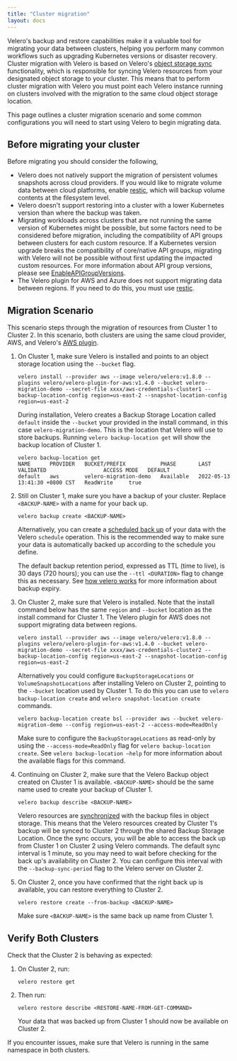 ```yaml
---
title: "Cluster migration"
layout: docs
---
```


Velero's backup and restore capabilities make it a valuable tool for migrating your data between clusters, helping you perform many common workflows such as upgrading Kubernetes versions or disaster recovery. Cluster migration with Velero is based on Velero's [object storage sync](how-velero-works.md#object-storage-sync) functionality, which is responsible for syncing Velero resources from your designated object storage to your cluster. This means that to perform cluster migration with Velero you must point each Velero instance running on clusters involved with the migration to the same cloud object storage location.

This page outlines a cluster migration scenario and some common configurations you will need to start using Velero to begin migrating data.

## Before migrating your cluster

Before migrating you should consider the following,

* Velero does not natively support the migration of persistent volumes snapshots across cloud providers. If you would like to migrate volume data between cloud platforms, enable [restic](restic.md), which will backup volume contents at the filesystem level.
* Velero doesn't support restoring into a cluster with a lower Kubernetes version than where the backup was taken.
* Migrating workloads across clusters that are not running the same version of Kubernetes might be possible, but some factors need to be considered before migration, including the compatibility of API groups between clusters for each custom resource. If a Kubernetes version upgrade breaks the compatibility of core/native API groups, migrating with Velero will not be possible without first updating the impacted custom resources. For more information about API group versions, please see [EnableAPIGroupVersions](enable-api-group-versions-feature.md).
* The Velero plugin for AWS and Azure does not support migrating data between regions. If you need to do this, you must use [restic](restic.md).


## Migration Scenario

This scenario steps through the migration of resources from Cluster 1 to Cluster 2. In this scenario, both clusters are using the same cloud provider, AWS, and Velero's [AWS plugin](https://github.com/vmware-tanzu/velero-plugin-for-aws).

1. On Cluster 1, make sure Velero is installed and points to an object storage location using the `--bucket` flag.

    ```
    velero install --provider aws --image velero/velero:v1.8.0 --plugins velero/velero-plugin-for-aws:v1.4.0 --bucket velero-migration-demo --secret-file xxxx/aws-credentials-cluster1 --backup-location-config region=us-east-2 --snapshot-location-config region=us-east-2
    ```

    During installation, Velero creates a Backup Storage Location called `default` inside the `--bucket` your provided in the install command, in this case `velero-migration-demo`. This is the location that Velero will use to store backups. Running `velero backup-location get` will show the backup location of Cluster 1.


    ```
    velero backup-location get
    NAME      PROVIDER   BUCKET/PREFIX           PHASE       LAST VALIDATED                  ACCESS MODE   DEFAULT
    default   aws        velero-migration-demo   Available   2022-05-13 13:41:30 +0800 CST   ReadWrite     true
    ```

1. Still on Cluster 1, make sure you have a backup of your cluster. Replace `<BACKUP-NAME>` with a name for your back up.

    ```
    velero backup create <BACKUP-NAME>
    ```

    Alternatively, you can create a [scheduled back up](https://velero.io/docs/main/backup-reference/#schedule-a-backup) of your data with the Velero `schedule` operation. This is the recommended way to make sure your data is automatically backed up according to the schedule you define.

    The default backup retention period, expressed as TTL (time to live), is 30 days (720 hours); you can use the `--ttl <DURATION>` flag to change this as necessary. See [how velero works](how-velero-works.md#set-a-backup-to-expire) for more information about backup expiry.

1. On Cluster 2, make sure that Velero is installed. Note that the install command below has the same `region` and `--bucket` location as the install command for Cluster 1. The Velero plugin for AWS does not support migrating data between regions.

    ```
    velero install --provider aws --image velero/velero:v1.8.0 --plugins velero/velero-plugin-for-aws:v1.4.0 --bucket velero-migration-demo --secret-file xxxx/aws-credentials-cluster2 --backup-location-config region=us-east-2 --snapshot-location-config region=us-east-2
    ```

    Alternatively you could configure `BackupStorageLocations` or `VolumeSnapshotLocations` after installing Velero on Cluster 2, pointing to the `--bucket` location used by Cluster 1. To do this you can use to `velero backup-location create` and `velero snapshot-location create` commands.

    ```
    velero backup-location create bsl --provider aws --bucket velero-migration-demo --config region=us-east-2 --access-mode=ReadOnly
    ```

    Make sure to configure the `BackupStorageLocations` as read-only
    by using the `--access-mode=ReadOnly` flag for `velero backup-location create`. See `velero backup-location –help` for more information about the available flags for this command.

1.  Continuing on Cluster 2, make sure that the Velero Backup object created on Cluster 1 is available. `<BACKUP-NAME>` should be the same name used to create your backup of Cluster 1.

    ```
    velero backup describe <BACKUP-NAME>
    ```

    Velero resources are [synchronized](how-velero-works.md#object-storage-sync) with the backup files in object storage. This means that the Velero resources created by Cluster 1's backup will be synced to Cluster 2 through the shared Backup Storage Location. Once the sync occurs, you will be able to access the back up from Cluster 1 on Cluster 2 using Velero commands. The default sync interval is 1 minute, so you may need to wait before checking for the back up's availability on Cluster 2. You can configure this interval with the `--backup-sync-period` flag to the Velero server on Cluster 2.

1.  On Cluster 2, once you have confirmed that the right back up is available, you can restore everything to Cluster 2.

    ```
    velero restore create --from-backup <BACKUP-NAME>
    ```

    Make sure `<BACKUP-NAME>` is the same back up name from Cluster 1.

## Verify Both Clusters

Check that the Cluster 2 is behaving as expected:

1.  On Cluster 2, run:

    ```
    velero restore get
    ```

1.  Then run:

    ```
    velero restore describe <RESTORE-NAME-FROM-GET-COMMAND>
    ```

    Your data that was backed up from Cluster 1 should now be available on Cluster 2.

If you encounter issues, make sure that Velero is running in the same namespace in both clusters.
